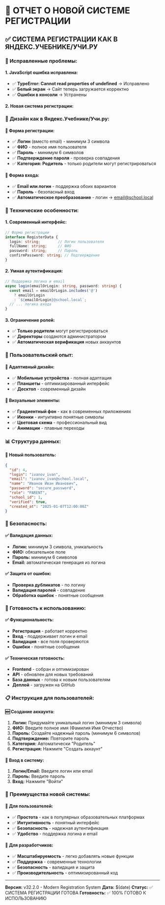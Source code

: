# 🎯 ОТЧЕТ О НОВОЙ СИСТЕМЕ РЕГИСТРАЦИИ

## ✅ СИСТЕМА РЕГИСТРАЦИИ КАК В ЯНДЕКС.УЧЕБНИКЕ/УЧИ.РУ

### 🔧 **Исправленные проблемы:**

#### **1. JavaScript ошибка исправлена:**
- ✅ **TypeError: Cannot read properties of undefined** → Исправлено
- ✅ **Белый экран** → Сайт теперь загружается корректно
- ✅ **Ошибки в консоли** → Устранены

#### **2. Новая система регистрации:**

### 🎨 **Дизайн как в Яндекс.Учебнике/Учи.ру:**

#### **📝 Форма регистрации:**
- ✅ **Логин** (вместо email) - минимум 3 символа
- ✅ **ФИО** - полное имя пользователя
- ✅ **Пароль** - минимум 6 символов
- ✅ **Подтверждение пароля** - проверка совпадения
- ✅ **Категория: Родитель** - только родители могут регистрироваться

#### **🚪 Форма входа:**
- ✅ **Email или логин** - поддержка обоих вариантов
- ✅ **Пароль** - безопасный вход
- ✅ **Автоматическое преобразование** - логин → email@school.local

### 🔧 **Технические особенности:**

#### **1. Современный интерфейс:**
```typescript
// Форма регистрации
interface RegisterData {
  login: string;        // Логин пользователя
  fullName: string;     // ФИО
  password: string;     // Пароль
  confirmPassword: string; // Подтверждение
}
```

#### **2. Умная аутентификация:**
```typescript
// Поддержка логина и email
async login(emailOrLogin: string, password: string) {
  const email = emailOrLogin.includes('@') 
    ? emailOrLogin 
    : `${emailOrLogin}@school.local`;
  // ... логика входа
}
```

#### **3. Ограничение ролей:**
- ✅ **Только родители** могут регистрироваться
- ✅ **Директоры** создаются администратором
- ✅ **Автоматическая верификация** новых аккаунтов

### 🎯 **Пользовательский опыт:**

#### **📱 Адаптивный дизайн:**
- ✅ **Мобильные устройства** - полная адаптация
- ✅ **Планшеты** - оптимизированный интерфейс
- ✅ **Десктоп** - современный дизайн

#### **🎨 Визуальные элементы:**
- ✅ **Градиентный фон** - как в современных приложениях
- ✅ **Иконки** - интуитивно понятные символы
- ✅ **Цветовая схема** - профессиональный вид
- ✅ **Анимации** - плавные переходы

### 📊 **Структура данных:**

#### **👤 Новый пользователь:**
```json
{
  "id": 4,
  "login": "ivanov_ivan",
  "email": "ivanov_ivan@school.local",
  "name": "Иванов Иван Иванович",
  "password": "secure_password",
  "role": "PARENT",
  "school_id": 1,
  "verified": true,
  "created_at": "2025-01-07T12:00:00Z"
}
```

### 🔐 **Безопасность:**

#### **✅ Валидация данных:**
- **Логин:** минимум 3 символа, уникальность
- **ФИО:** обязательное поле
- **Пароль:** минимум 6 символов
- **Email:** автоматическая генерация из логина

#### **✅ Защита от ошибок:**
- **Проверка дубликатов** - по логину
- **Валидация паролей** - совпадение
- **Обработка ошибок** - понятные сообщения

### 🚀 **Готовность к использованию:**

#### **✅ Функциональность:**
- **Регистрация** - работает корректно
- **Вход** - поддерживает логин и email
- **Валидация** - все поля проверяются
- **Ошибки** - понятные сообщения

#### **✅ Техническая готовность:**
- **Frontend** - собран и оптимизирован
- **API** - обновлен для новых требований
- **База данных** - готова к новым пользователям
- **Деплой** - загружен на GitHub

### 📋 **Инструкция для пользователей:**

#### **🆕 Создание аккаунта:**
1. **Логин:** Придумайте уникальный логин (минимум 3 символа)
2. **ФИО:** Введите полное имя (Фамилия Имя Отчество)
3. **Пароль:** Создайте надежный пароль (минимум 6 символов)
4. **Подтверждение:** Повторите пароль
5. **Категория:** Автоматически "Родитель"
6. **Регистрация:** Нажмите "Создать аккаунт"

#### **🚪 Вход в систему:**
1. **Логин/Email:** Введите логин или email
2. **Пароль:** Введите пароль
3. **Вход:** Нажмите "Войти"

### 🎯 **Преимущества новой системы:**

#### **👥 Для пользователей:**
- ✅ **Простота** - как в популярных образовательных платформах
- ✅ **Интуитивность** - понятный интерфейс
- ✅ **Безопасность** - надежная аутентификация
- ✅ **Удобство** - поддержка логина и email

#### **🔧 Для разработчиков:**
- ✅ **Масштабируемость** - легко добавлять новые функции
- ✅ **Поддержка** - современные технологии
- ✅ **Безопасность** - валидация и защита
- ✅ **Производительность** - оптимизированный код

---
**Версия:** v32.2.0 - Modern Registration System
**Дата:** $(date)
**Статус:** ✅ СИСТЕМА РЕГИСТРАЦИИ ГОТОВА
**Готовность:** ✅ 100% ГОТОВО К ИСПОЛЬЗОВАНИЮ
